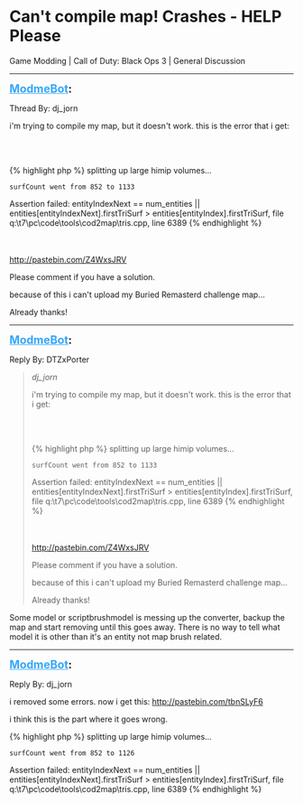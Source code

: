# Can't compile map! Crashes - HELP Please
Game Modding | Call of Duty: Black Ops 3 | General Discussion

---
<strong style="font-size: 1.4em;"><span style="text-decoration: underline;text-decoration-color: #34a7f9;"><span style="color:#34a7f9;">ModmeBot</span></span>:</strong>

<p>Thread By: dj_jorn<br /><p style="text-align:left;">i&#39;m trying to compile my map, but it doesn&#39;t work. this is the error that i get:</p><br /><br /><p style="text-align:left;"></p>{% highlight php %}
splitting up large himip volumes...

    surfCount went from 852 to 1133

Assertion failed: entityIndexNext == num_entities || entities[entityIndexNext].firstTriSurf &gt; entities[entityIndex].firstTriSurf, file q:\t7\pc\code\tools\cod2map\tris.cpp, line 6389
{% endhighlight %}
<br /><br /><br /><p style="text-align:left;"></p><p style="text-align:left;"><a href="http://pastebin.com/Z4WxsJRV">http://pastebin.com/Z4WxsJRV</a></p><p style="text-align:left;"></p><p style="text-align:left;">Please comment if you have a solution. </p><p style="text-align:left;">because of this i can&#39;t upload my Buried Remasterd challenge map...</p><p style="text-align:left;"></p><p style="text-align:left;">Already thanks!</p></p>

---
<strong style="font-size: 1.4em;"><span style="text-decoration: underline;text-decoration-color: #34a7f9;"><span style="color:#34a7f9;">ModmeBot</span></span>:</strong>

<p>Reply By: DTZxPorter<br /><blockquote><em>dj_jorn</em><p style="text-align:left;">i&#39;m trying to compile my map, but it doesn&#39;t work. this is the error that i get:</p><br /><br /><p style="text-align:left;"></p>{% highlight php %}
splitting up large himip volumes...

    surfCount went from 852 to 1133

Assertion failed: entityIndexNext == num_entities || entities[entityIndexNext].firstTriSurf &gt; entities[entityIndex].firstTriSurf, file q:\t7\pc\code\tools\cod2map\tris.cpp, line 6389
{% endhighlight %}
<br /><br /><br /><p style="text-align:left;"></p><p style="text-align:left;"><a href="http://pastebin.com/Z4WxsJRV">http://pastebin.com/Z4WxsJRV</a></p><p style="text-align:left;"></p><p style="text-align:left;">Please comment if you have a solution. </p><p style="text-align:left;">because of this i can&#39;t upload my Buried Remasterd challenge map...</p><p style="text-align:left;"></p><p style="text-align:left;">Already thanks!</p></blockquote><p style="text-align:left;">Some model or scriptbrushmodel is messing up the converter, backup the map and start removing until this goes away. There is no way to tell what model it is other than it&#39;s an entity not map brush related.</p></p>

---
<strong style="font-size: 1.4em;"><span style="text-decoration: underline;text-decoration-color: #34a7f9;"><span style="color:#34a7f9;">ModmeBot</span></span>:</strong>

<p>Reply By: dj_jorn<br /><p style="text-align:left;">i removed some errors. now i get this: <a href="http://pastebin.com/tbnSLyF6">http://pastebin.com/tbnSLyF6</a></p><p style="text-align:left;">i think this is the part where it goes wrong.</p><p style="text-align:left;"></p>{% highlight php %}
splitting up large himip volumes...
 
    surfCount went from 852 to 1126
 
Assertion failed: entityIndexNext == num_entities || entities[entityIndexNext].firstTriSurf &gt; entities[entityIndex].firstTriSurf, file q:\t7\pc\code\tools\cod2map\tris.cpp, line 6389
{% endhighlight %}
<br /><br /><br /><p style="text-align:left;"></p></p>

